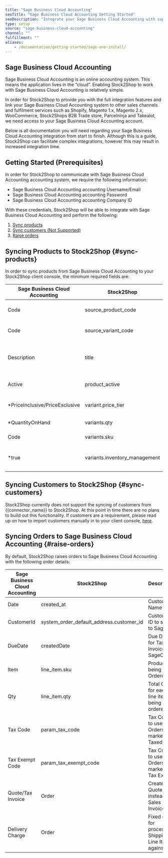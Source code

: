 ```yaml
---
title: "Sage Business Cloud Accounting"
seoTitle: "Sage Business Cloud Accounting Getting Started"
seoDescription: "Integrate your Sage Business Cloud Accounting with supported B2B and B2C Systems through Stock2Shop"
type: setup
source: "sage-business-cloud-accounting"
channel: ""
fulfillment: ""
aliases:
    - /documentation/getting-started/sage-one-install/
---
```


## Sage Business Cloud Accounting
Sage Business Cloud Accounting is an online accounting system. 
This means the application lives in the “cloud”. Enabling Stock2Shop to work with 
Sage Business Cloud Accounting is relatively simple. 

In order for Stock2Shop to provide you with the full integration features and link your Sage Business Cloud Accounting system 
to other sales channels and fulfilment services such as 
Shopify, Magento 1.x, Magento 2.x, WooCommerce, Stock2Shops B2B Trade store, 
Parcelninja and Takealot, we need access to your Sage Business Cloud Accounting account.

Below is all documentation you will need regarding your Sage Business Cloud Accounting integration from start to finish.
Although this is a guide, Stock2Shop can facilitate complex integrations, however this may result in increased integration time.

## Getting Started (Prerequisites)
In order for Stock2Shop to communicate with Sage Business Cloud Accounting accounting system, 
we require the following information:

- Sage Business Cloud Accounting accounting Username/Email
- Sage Business Cloud Accounting accounting Password
- Sage Business Cloud Accounting accounting Company ID

With these credentials, Stock2Shop will be able to integrate with 
Sage Business Cloud Accounting and perform the following:

1. [Sync products](#sync-products) 
2. [Sync customers (Not Supported)](#sync-customers) 
3. [Raise orders](#raise-orders) 

## Syncing Products to Stock2Shop {#sync-products}
In order to sync products from Sage Business Cloud Accounting to your Stock2Shop client console, 
the minimum required fields are:

| Sage Business Cloud Accounting  | Stock2Shop                     | Description                                                                          |
| ------------------------------- | ------------------------------ | ------------------------------------------------------------------------------------ |
| Code                            | source_product_code            | Product Parent Code for Stock2Shop.                                                  |
| Code                            | source_variant_code            | Product Variant Code for Stock2Shop.                                                 |
| Description                     | title                          | Product Title field for Stock2Shop to be used for creating product on Sales Channels |
| Active                          | product_active                 | Active field for Stock2Shop to sync the product                                      |
| *PriceInclusive/PriceExclusive  | variant.price_tier             | Tax Inclusive/Exclusive Price                                                        |
| *QuantityOnHand                 | variants.qty                   | Quantity on Hand for the Product                                                     |
| Code                            | variants.sku                   | Sku code field for Stock2Shop                                                        |
| *true                           | variants.inventory_management  | Control qty syncing and updating on the Sales Channel                                |

## Syncing Customers to Stock2Shop  {#sync-customers}
Stock2Shop currently does not support the syncing of customers from {{connector_name}} to Stock2Shop. 
At this point in time there are no plans to build out this functionality. 
If customers are a requirement, please read up on how to import customers manually in to your client console, [here](/help/how-it-works-customer-import "Manually import customers into Stock2Shop").
 
## Syncing Orders to Sage Business Cloud Accounting {#raise-orders}
By default, Stock2Shop raises orders to Sage Business Cloud Accounting with the following order details:

| Sage Business Cloud Accounting | Stock2Shop                                   | Description                                           |
| ------------------------------ | -------------------------------------------- | ----------------------------------------------------- |
| Date                           | created_at                                   | Customer Name                                         |
| CustomerId                     | system_order_default_address.customer_id     | Customer ID to send to SageOne                        |
| DueDate                        | createdDate                                  | Due Date for Tax Invoice on SageOne                   |
| Item                           | line_item.sku                                | Products being Ordered                                |
| Qty                            | line_item.qty                                | Total Qty for each line item being ordered            |
| Tax Code                       | param_tax_code                               | Tax Code to used for Orders marked as Taxed           |
| Tax Exempt Code                | param_tax_exempt_code                        | Tax Code to used for Orders marked as Tax Exempt      |
| Quote/Tax Invoice              | Order                                        | Create Quote instead of Sales Invoice                 |
| Delivery Charge                | Order                                        | Fixed code for processing Shipping Line Items against |
